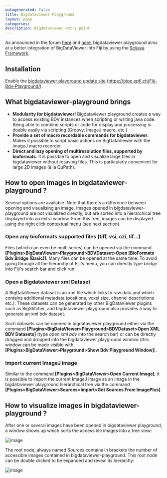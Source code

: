 ```yaml
---
autogenerated: false
title: Bigdataviewer Playground
layout: page
categories: 
description: Bigdataviewer entry point
---
```


As announced in the forum [here](https://forum.image.sc/t/getting-bigdataviewer-instance-in-an-imagej-command/21110/8) and [here](https://forum.image.sc/t/fiji-commands-for-bigdataviewer/25601), bigdataviewer playground aims at a better integration of BigDataViewer into Fiji by using the [Scijava Framework](https://imagej.github.io/SciJava).

Installation
------------

Enable the [bigdataviewer playground update site](https://imagej.net/Following_an_update_site) (https://biop.epfl.ch/Fiji-Bdv-Playground/).

What bigdataviewer-playground brings
-----
-   **Modularity for bigdataviewer!** Bigdataviewer playground creates a way to access existing BDV instances when scripting or writing java code. Being able to combine scripts or code for display and processing is doable easily via scripting (Groovy, ImageJ macro, etc.)
-   **Provide a set of macro recordable commands for bigdataviewer**. Makes it possible to script basic actions on BigDataViewer with the ImageJ macro recorder.
-   **Direct and lazy opening of multiresolution files, supported by bioformats**. It is possible to open and visualize large files in bigdataviewer without resaving files. This is particularly convenient for large 2D images (à la QuPath). 

How to open images in bigdataviewer-playground ?
-----

Several options are available. Note that there's a difference between opening and visualising an image. Images opened in bigdataviewer-playground are not visualized directly, but are sorted into a hierarchical tree displayed into an extra window. From this tree, images can be displayed using the right click contextual menu (see next section).

### Open any bioformats supported files (tiff, vsi, czi, lif...)

Files (which can even be multi series) can be opened via the command **[Plugins>BigDataViewer>Playground>BDVDataset>Open [BioFormats Bdv Bridge (Basic)]**.
Many files can be opened at the same time. To avoid going through all the hierarchy of Fiji's menu, you can directly type *bridge* into Fiji's search bar and click run.

### Open a Bigdataviewer xml Dataset

A BigDataViewer dataset is an xml file which links to raw data and which contains additional metadata (positions, voxel size, channel descriptions etc.). These datasets can be generated by other BigDataViewer plugins such as BigStitcher, and bigdataviewer playground also provides a way to generate an xml bdv dataset. 

Such datasets can be opened in bigdataviewer playground either via the command **[Plugins>BigDataViewer>Playground>BDVDataset>Open XML BDV Datasets]** (type *open xml bdv* into the search bar) or can be directly dragged and dropped into the bigdataviewer playground window (this window can be made visible with **[Plugins>BigDataViewer>Playground>Show Bdv Playground Window]**).

### Import current ImageJ image

Similar to the command **[Plugins>BigDataViewer>Open Current Image]**, it is possible to import the current ImageJ image as an image in the bigdataviewer playground hierarchical tree via the command **[Plugins>BigDataViewer>Sources>Import>Get Sources From ImagePlus]**

How to visualize images in bigdataviewer-playground ?
-----

After one or several images have been opened in bigdataviewer playground, a window shows up which sorts the accessible images into a tree view:

![image](https://user-images.githubusercontent.com/20223054/111663143-cface180-8810-11eb-8e5e-e017378f9972.png)

The root node, always named *Sources* contains in brackets the number of accessible images contained in bigdataviewer-playground. This root node can be double clicked to be expanded and reveal its hierarchy:

![image](https://user-images.githubusercontent.com/20223054/111663646-4f3ab080-8811-11eb-89a2-be9ddf8af3f4.png)







